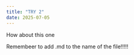 ```yaml
---
title: "TRY 2"
date: 2025-07-05
---
```

How about this one

Remembeer to add .md to the name of the file!!!!!
